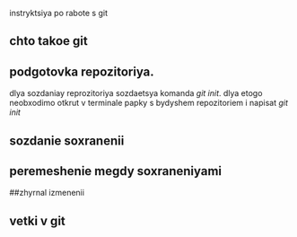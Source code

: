 instryktsiya po rabote s git

## chto takoe git

## podgotovka repozitoriya. 
dlya sozdaniay reprozitoriya sozdaetsya komanda *git init*. dlya etogo neobxodimo otkrut v terminale papky s bydyshem repozitoriem i napisat *git init* 

## sozdanie soxranenii

## peremeshenie megdy soxraneniyami

##zhyrnal izmenenii

## vetki v git
